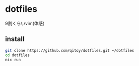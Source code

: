 # dotfiles

9割くらいvim(体感)

## install

```zsh
git clone https://github.com/qitoy/dotfiles.git ~/dotfiles
cd dotfiles
nix run
```

